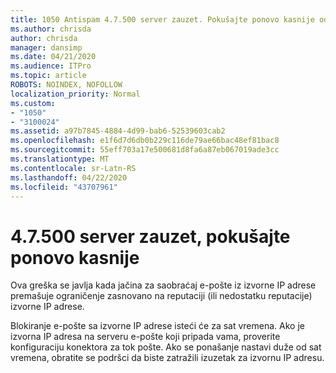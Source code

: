 ```yaml
---
title: 1050 Antispam 4.7.500 server zauzet. Pokušajte ponovo kasnije od [XXX.XXX.XXX.XXX]
ms.author: chrisda
author: chrisda
manager: dansimp
ms.date: 04/21/2020
ms.audience: ITPro
ms.topic: article
ROBOTS: NOINDEX, NOFOLLOW
localization_priority: Normal
ms.custom:
- "1050"
- "3100024"
ms.assetid: a97b7845-4884-4d99-bab6-52539603cab2
ms.openlocfilehash: e1f6d7d6db0b229c116de79ae66bac48ef81bac8
ms.sourcegitcommit: 55eff703a17e500681d8fa6a87eb067019ade3cc
ms.translationtype: MT
ms.contentlocale: sr-Latn-RS
ms.lasthandoff: 04/22/2020
ms.locfileid: "43707961"
---
```

# <a name="47500-server-busy-please-try-again-later"></a>4.7.500 server zauzet, pokušajte ponovo kasnije

Ova greška se javlja kada jačina za saobraćaj e-pošte iz izvorne IP adrese premašuje ograničenje zasnovano na reputaciji (ili nedostatku reputacije) izvorne IP adrese.

Blokiranje e-pošte sa izvorne IP adrese isteći će za sat vremena. Ako je izvorna IP adresa na serveru e-pošte koji pripada vama, proverite konfiguraciju konektora za tok pošte. Ako se ponašanje nastavi duže od sat vremena, obratite se podršci da biste zatražili izuzetak za izvornu IP adresu.
